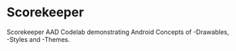 # Scorekeeper
Scorekeeper AAD Codelab demonstrating Android Concepts of 
-Drawables, 
-Styles and 
-Themes.
